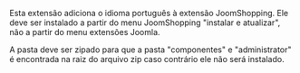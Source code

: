 Esta extensão adiciona o idioma português à extensão JoomShopping. Ele deve ser instalado a partir do menu JoomShopping "instalar e atualizar", não a partir do menu extensões Joomla.

A pasta deve ser zipado para que a pasta "componentes" e "administrator" é encontrada na raiz do arquivo zip caso contrário ele não será instalado.
